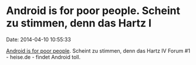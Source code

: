 Android is for poor people. Scheint zu stimmen, denn das Hartz I
================================================================

Date: 2014-04-10 10:55:33

[Android is for poor
people](http://www.businessinsider.com/android-is-for-poor-people-maps-2014-4).
Scheint zu stimmen, denn das Hartz IV Forum \#1 - heise.de - findet
Android toll.
